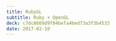 ```yaml
---
title: RubyGL
subtitle: Ruby + OpenGL
deck: c7dc8669d9f04befa4bed73a3f3b4533
date: 2017-02-10
---
```

